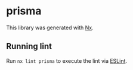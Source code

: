 # prisma

This library was generated with [Nx](https://nx.dev).

## Running lint

Run `nx lint prisma` to execute the lint via [ESLint](https://eslint.org/).
